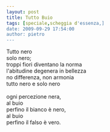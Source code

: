 ```yaml
---
layout: post
title: Tutto Buio
tags: [speciale,scheggia d'essenza,]
date: 2009-09-29 17:54:00
author: pietro
---
```

Tutto nero<br/>solo nero;<br/>troppi fiori diventano la norma<br/>l'abitudine degenera in bellezza<br/>no differenza, non armonia<br/>tutto nero e solo nero<br/><br/>ogni percezione nera,<br/>al buio<br/>perfino il bianco è nero,<br/>al buio<br/>perfino il falso è vero.
